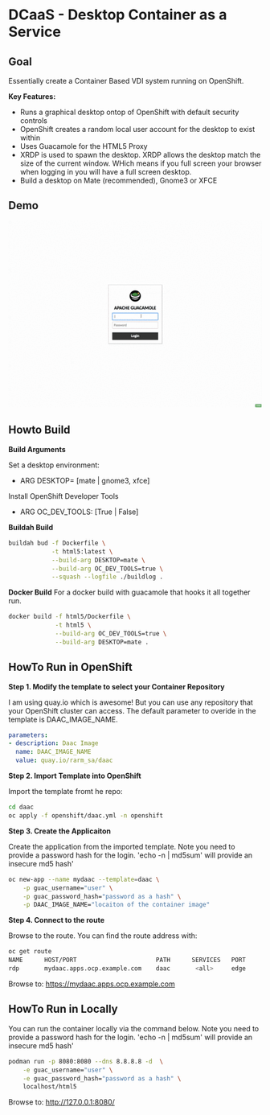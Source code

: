 # DCaaS - Desktop Container as a Service

## Goal

Essentially create a Container Based VDI system running on OpenShift.

**Key Features:**

* Runs a graphical desktop ontop of OpenShift with default security controls
* OpenShift creates a random local user account for the desktop to exist within
* Uses Guacamole for the HTML5 Proxy
* XRDP is used to spawn the desktop. XRDP allows the desktop match the size of the current window. WHich means if you full screen your browser when logging in you will have a full screen desktop.
* Build a desktop on Mate (recommended), Gnome3 or XFCE

## Demo

!['HTML5-DaaC Demo'](demo/HTML5-DaaC.gif)

## Howto Build

**Build Arguments**

Set a desktop environment:
* ARG DESKTOP= [mate | gnome3, xfce]

Install OpenShift Developer Tools
* ARG OC_DEV_TOOLS: [True | False]

**Buildah Build**
```bash
buildah bud -f Dockerfile \
            -t html5:latest \
            --build-arg DESKTOP=mate \
            --build-arg OC_DEV_TOOLS=true \
            --squash --logfile ./buildlog .
```

**Docker Build**
For a docker build with guacamole that hooks it all together run.

```bash
docker build -f html5/Dockerfile \
             -t html5 \
             --build-arg OC_DEV_TOOLS=true \
             --build-arg DESKTOP=mate .
```

## HowTo Run in OpenShift

**Step 1. Modify the template to select your Container Repository**

I am using quay.io which is awesome! But you can use any repository that your OpenShift cluster can access. The default parameter to overide in the template is DAAC_IMAGE_NAME.

```yaml
parameters:
- description: Daac Image
  name: DAAC_IMAGE_NAME
  value: quay.io/rarm_sa/daac
```

**Step 2. Import Template into OpenShift**

Import the template fromt he repo:

```bash
cd daac
oc apply -f openshift/daac.yml -n openshift
```

**Step 3. Create the Applicaiton**

Create the application from the imported template. Note you need to provide a password hash for the login. 'echo -n <password> | md5sum' will provide an insecure md5 hash'

```bash
oc new-app --name mydaac --template=daac \
    -p guac_username="user" \
    -p guac_password_hash="password as a hash" \
    -p DAAC_IMAGE_NAME="locaiton of the container image"
```

**Step 4. Connect to the route**

Browse to the route. You can find the route address with:

```bash
oc get route
NAME      HOST/PORT                      PATH      SERVICES   PORT      TERMINATION
rdp       mydaac.apps.ocp.example.com    daac       <all>     edge          None
```

Browse to: https://mydaac.apps.ocp.example.com

## HowTo Run in Locally

You can run the container locally via the command below. Note you need to provide a password hash for the login. 'echo -n <password> | md5sum' will provide an insecure md5 hash'

```bash
podman run -p 8080:8080 --dns 8.8.8.8 -d  \
    -e guac_username="user" \
    -e guac_password_hash="password as a hash" \
    localhost/html5
```

Browse to: http://127.0.0.1:8080/

